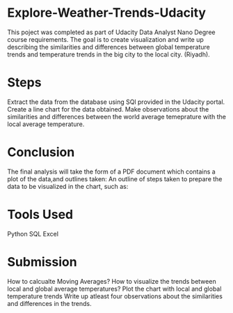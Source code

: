 # Explore-Weather-Trends-Udacity
This poject was completed as part of Udacity Data Analyst Nano Degree course requirements. The goal is to create visualization and write up describing the similarities and differences between global temperature trends and temperature trends in the big city to the local city. (Riyadh).
# Steps
Extract the data from the database using SQl provided in the Udacity portal.
Create a line chart for the data obtained.
Make observations about the similarities and differences between the world average temeprature with the local average temperature.
# Conclusion

The final analysis will take the form of a PDF document which contains a plot of the data,and outlines taken:
An outline of steps taken to prepare the data to be visualized in the chart, such as:

# Tools Used

Python
SQL
Excel

# Submission

How to calcualte Moving Averages?
How to visualize the trends between local and global average temperatures?
Plot the chart with local and global temperature trends
Write up atleast four observations about the similarities and differences in the trends.

